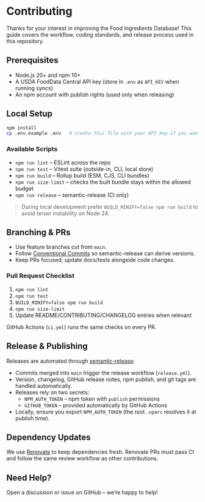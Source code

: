 # Contributing

Thanks for your interest in improving the Food Ingredients Database! This guide covers the workflow, coding standards, and release process used in this repository.

## Prerequisites
- Node.js 20+ and npm 10+
- A USDA FoodData Central API key (store in `.env` as `API_KEY` when running syncs)
- An npm account with publish rights (used only when releasing)

## Local Setup
```bash
npm install
cp .env.example .env   # create this file with your API key if you want to run syncs
```

### Available Scripts
- `npm run lint` – ESLint across the repo
- `npm run test` – Vitest suite (outside-in, CLI, local store)
- `npm run build` – Rollup build (ESM, CJS, CLI bundles)
- `npm run size-limit` – checks the built bundle stays within the allowed budget
- `npm run release` – semantic-release (CI only)

> During local development prefer `BUILD_MINIFY=false npm run build` to avoid terser instability on Node 24.

## Branching & PRs
- Use feature branches cut from `main`.
- Follow [Conventional Commits](https://www.conventionalcommits.org/) so semantic-release can derive versions.
- Keep PRs focused; update docs/tests alongside code changes.

### Pull Request Checklist
1. `npm run lint`
2. `npm run test`
3. `BUILD_MINIFY=false npm run build`
4. `npm run size-limit`
5. Update README/CONTRIBUTING/CHANGELOG entries when relevant

GitHub Actions (`ci.yml`) runs the same checks on every PR.

## Release & Publishing
Releases are automated through [semantic-release](https://github.com/semantic-release/semantic-release):
- Commits merged into `main` trigger the release workflow (`release.yml`).
- Version, changelog, GitHub release notes, npm publish, and git tags are handled automatically.
- Releases rely on two secrets:
  - `NPM_AUTH_TOKEN` – npm token with `publish` permissions
  - `GITHUB_TOKEN` – provided automatically by GitHub Actions
- Locally, ensure you export `NPM_AUTH_TOKEN` (the root `.npmrc` resolves it at publish time).

## Dependency Updates
We use [Renovate](https://github.com/renovatebot/renovate) to keep dependencies fresh. Renovate PRs must pass CI and follow the same review workflow as other contributions.

## Need Help?
Open a discussion or issue on GitHub – we’re happy to help!
